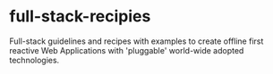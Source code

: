 # full-stack-recipies
Full-stack guidelines and recipes with examples to create offline first reactive Web Applications with 'pluggable' world-wide adopted technologies.

